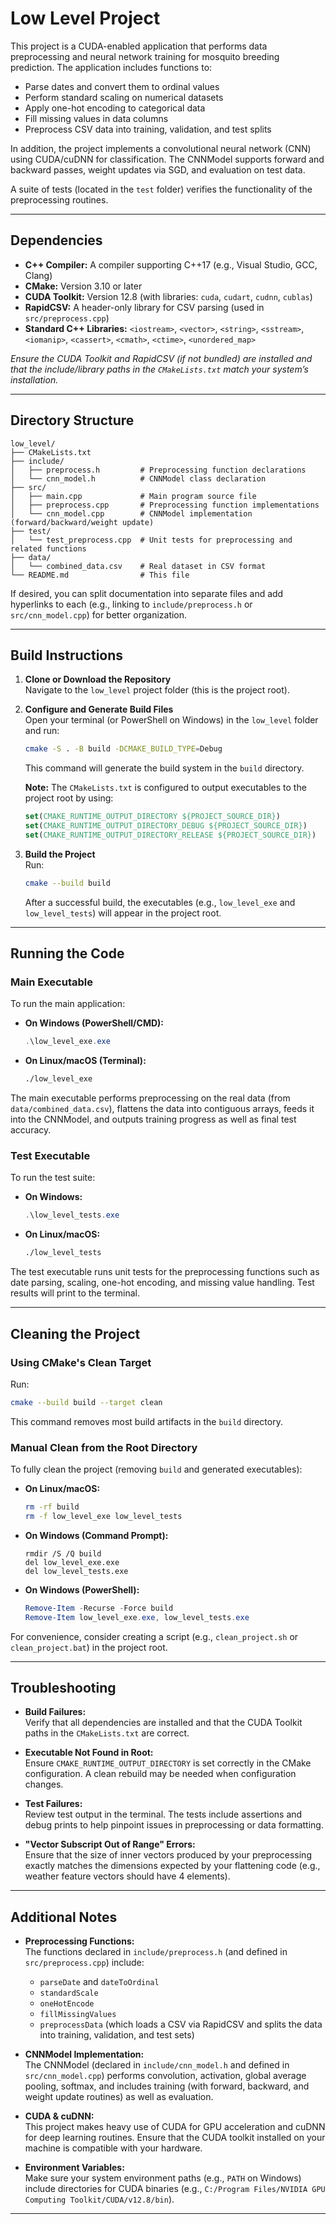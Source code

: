 # Low Level Project

This project is a CUDA-enabled application that performs data preprocessing and neural network training for mosquito breeding prediction. The application includes functions to:

- Parse dates and convert them to ordinal values  
- Perform standard scaling on numerical datasets  
- Apply one-hot encoding to categorical data  
- Fill missing values in data columns  
- Preprocess CSV data into training, validation, and test splits

In addition, the project implements a convolutional neural network (CNN) using CUDA/cuDNN for classification. The CNNModel supports forward and backward passes, weight updates via SGD, and evaluation on test data.

A suite of tests (located in the `test` folder) verifies the functionality of the preprocessing routines.

---

## Dependencies

- **C++ Compiler:** A compiler supporting C++17 (e.g., Visual Studio, GCC, Clang)
- **CMake:** Version 3.10 or later
- **CUDA Toolkit:** Version 12.8 (with libraries: `cuda`, `cudart`, `cudnn`, `cublas`)
- **RapidCSV:** A header-only library for CSV parsing (used in `src/preprocess.cpp`)
- **Standard C++ Libraries:** `<iostream>`, `<vector>`, `<string>`, `<sstream>`, `<iomanip>`, `<cassert>`, `<cmath>`, `<ctime>`, `<unordered_map>`

*Ensure the CUDA Toolkit and RapidCSV (if not bundled) are installed and that the include/library paths in the `CMakeLists.txt` match your system’s installation.*

---

## Directory Structure

```
low_level/
├── CMakeLists.txt
├── include/            
│   ├── preprocess.h         # Preprocessing function declarations
│   └── cnn_model.h          # CNNModel class declaration
├── src/                
│   ├── main.cpp             # Main program source file
│   ├── preprocess.cpp       # Preprocessing function implementations
│   └── cnn_model.cpp        # CNNModel implementation (forward/backward/weight update)
├── test/                  
│   └── test_preprocess.cpp  # Unit tests for preprocessing and related functions
├── data/                  
│   └── combined_data.csv    # Real dataset in CSV format
└── README.md                # This file
```

If desired, you can split documentation into separate files and add hyperlinks to each (e.g., linking to `include/preprocess.h` or `src/cnn_model.cpp`) for better organization.

---

## Build Instructions

1. **Clone or Download the Repository**  
   Navigate to the `low_level` project folder (this is the project root).

2. **Configure and Generate Build Files**  
   Open your terminal (or PowerShell on Windows) in the `low_level` folder and run:
   ```bash
   cmake -S . -B build -DCMAKE_BUILD_TYPE=Debug
   ```
   This command will generate the build system in the `build` directory.

   **Note:** The `CMakeLists.txt` is configured to output executables to the project root by using:
   ```cmake
   set(CMAKE_RUNTIME_OUTPUT_DIRECTORY ${PROJECT_SOURCE_DIR})
   set(CMAKE_RUNTIME_OUTPUT_DIRECTORY_DEBUG ${PROJECT_SOURCE_DIR})
   set(CMAKE_RUNTIME_OUTPUT_DIRECTORY_RELEASE ${PROJECT_SOURCE_DIR})
   ```

3. **Build the Project**  
   Run:
   ```bash
   cmake --build build
   ```
   After a successful build, the executables (e.g., `low_level_exe` and `low_level_tests`) will appear in the project root.

---

## Running the Code

### Main Executable

To run the main application:

- **On Windows (PowerShell/CMD):**
  ```powershell
  .\low_level_exe.exe
  ```
- **On Linux/macOS (Terminal):**
  ```bash
  ./low_level_exe
  ```

The main executable performs preprocessing on the real data (from `data/combined_data.csv`), flattens the data into contiguous arrays, feeds it into the CNNModel, and outputs training progress as well as final test accuracy.

### Test Executable

To run the test suite:

- **On Windows:**
  ```powershell
  .\low_level_tests.exe
  ```
- **On Linux/macOS:**
  ```bash
  ./low_level_tests
  ```

The test executable runs unit tests for the preprocessing functions such as date parsing, scaling, one-hot encoding, and missing value handling. Test results will print to the terminal.

---

## Cleaning the Project

### Using CMake's Clean Target

Run:
```bash
cmake --build build --target clean
```
This command removes most build artifacts in the `build` directory.

### Manual Clean from the Root Directory

To fully clean the project (removing `build` and generated executables):

- **On Linux/macOS:**
  ```bash
  rm -rf build
  rm -f low_level_exe low_level_tests
  ```
- **On Windows (Command Prompt):**
  ```batch
  rmdir /S /Q build
  del low_level_exe.exe
  del low_level_tests.exe
  ```
- **On Windows (PowerShell):**
  ```powershell
  Remove-Item -Recurse -Force build
  Remove-Item low_level_exe.exe, low_level_tests.exe
  ```
For convenience, consider creating a script (e.g., `clean_project.sh` or `clean_project.bat`) in the project root.

---

## Troubleshooting

- **Build Failures:**  
  Verify that all dependencies are installed and that the CUDA Toolkit paths in the `CMakeLists.txt` are correct.

- **Executable Not Found in Root:**  
  Ensure `CMAKE_RUNTIME_OUTPUT_DIRECTORY` is set correctly in the CMake configuration. A clean rebuild may be needed when configuration changes.

- **Test Failures:**  
  Review test output in the terminal. The tests include assertions and debug prints to help pinpoint issues in preprocessing or data formatting.

- **"Vector Subscript Out of Range" Errors:**  
  Ensure that the size of inner vectors produced by your preprocessing exactly matches the dimensions expected by your flattening code (e.g., weather feature vectors should have 4 elements).

---

## Additional Notes

- **Preprocessing Functions:**  
  The functions declared in `include/preprocess.h` (and defined in `src/preprocess.cpp`) include:
  - `parseDate` and `dateToOrdinal`
  - `standardScale`
  - `oneHotEncode`
  - `fillMissingValues`
  - `preprocessData` (which loads a CSV via RapidCSV and splits the data into training, validation, and test sets)
  
- **CNNModel Implementation:**  
  The CNNModel (declared in `include/cnn_model.h` and defined in `src/cnn_model.cpp`) performs convolution, activation, global average pooling, softmax, and includes training (with forward, backward, and weight update routines) as well as evaluation.

- **CUDA & cuDNN:**  
  This project makes heavy use of CUDA for GPU acceleration and cuDNN for deep learning routines. Ensure that the CUDA toolkit installed on your machine is compatible with your hardware.

- **Environment Variables:**  
  Make sure your system environment paths (e.g., `PATH` on Windows) include directories for CUDA binaries (e.g., `C:/Program Files/NVIDIA GPU Computing Toolkit/CUDA/v12.8/bin`).

---